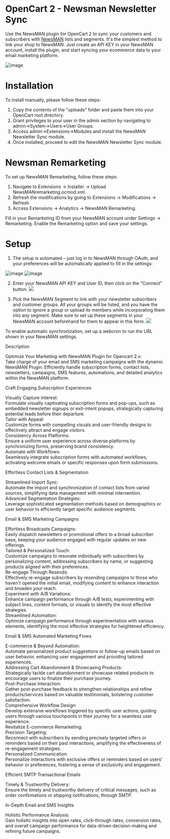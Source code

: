 # OpenCart 2 - Newsman Newsletter Sync

Use the NewsMAN plugin for OpenCart 2 to sync your customers and subscribers with [NewsMAN](https://www.newsman.com) lists and segments. It's the simplest method to link your shop to NewsMAN. Just create an API KEY in your NewsMAN account, install the plugin, and start syncing your ecommerce data to your email marketing platform.

![image](https://raw.githubusercontent.com/Newsman/OpenCart2-Newsman/master/assets/newsmanBr.jpg)

# Installation
To install manually, please follow these steps:
1. Copy the contents of the "uploads" folder and paste them into your OpenCart root directory.
2. Grant privileges to your user in the admin section by navigating to admin->System->Users->User Groups.
3. Access admin->Extensions->Modules and install the NewsMAN Newsletter Sync module.
4. Once installed, proceed to edit the NewsMAN Newsletter Sync module.

# Newsman Remarketing

To set up NewsMAN Remarketing, follow these steps:
1. Navigate to Extensions -> Installer -> Upload NewsMANremarketing.ocmod.xml.
2. Refresh the modifications by going to Extensions -> Modifications -> Refresh
3. Access Extensions -> Analytics -> NewsMAN Remarketing.

Fill in your Remarketing ID from your NewsMAN account under Settings -> Remarketing. Enable the Remarketing option and save your settings.

# Setup

1. The setup is automated – just log in to NewsMAN through OAuth, and your preferences will be automatically applied to fill in the settings:

![image](https://raw.githubusercontent.com/Newsman/OpenCart2-Newsman/master/assets/oauth1.png)
![image](https://raw.githubusercontent.com/Newsman/OpenCart2-Newsman/master/assets/oauth2.png)

2. Enter your NewsMAN API KEY and User ID, then click on the "Connect" button.
![](https://raw.githubusercontent.com/Newsman/OpenCart2-Newsman/master/assets/api-setup-screen-opencart2.png)

3. Pick the NewsMAN Segment to link with your newsletter subscribers and customer groups. All your groups will be listed, and you have the option to ignore a group or upload its members while incorporating them into any segment. Make sure to set up these segments in your NewsMAN account beforehand for them to appear in this form.
![](https://raw.githubusercontent.com/Newsman/OpenCart2-Newsman/master/assets/mapping-screen-opencart2.png)

To enable automatic synchronization, set up a webcron to run the URL shown in your NewsMAN settings.

Description<br>

Optimize Your Marketing with NewsMAN Plugin for Opencart 2.x:<br>
Take charge of your email and SMS marketing campaigns with the dynamic NewsMAN Plugin. Efficiently handle subscription forms, contact lists, newsletters, campaigns, SMS features, automations, and detailed analytics within the NewsMAN platform.<br>

Craft Engaging Subscription Experiences<br>

Visually Capture Interest:<br>
Formulate visually captivating subscription forms and pop-ups, such as embedded newsletter signups or exit-intent popups, strategically capturing potential leads before their departure.<br>
Tailor with Appeal:<br>
Customize forms with compelling visuals and user-friendly designs to effectively attract and engage visitors.<br>
Consistency Across Platforms:<br>
Ensure a uniform user experience across diverse platforms by synchronizing forms, preserving brand consistency.<br>
Automate with Workflows:<br>
Seamlessly integrate subscription forms with automated workflows, activating welcome emails or specific responses upon form submissions.<br>

Effortless Contact Lists & Segmentation<br>

Streamlined Import Sync:<br>
Automate the import and synchronization of contact lists from varied sources, simplifying data management with minimal intervention.<br>
Advanced Segmentation Strategies:<br>
Leverage sophisticated segmentation methods based on demographics or user behavior to efficiently target specific audience segments.<br>

Email & SMS Marketing Campaigns<br>

Effortless Broadcasts Campaigns:<br>
Easily dispatch newsletters or promotional offers to a broad subscriber base, keeping your audience engaged with regular updates on new offerings.<br>
Tailored & Personalized Touch:<br>
Customize campaigns to resonate individually with subscribers by personalizing content, addressing subscribers by name, or suggesting products aligned with their preferences.<br>
Re-engage Through Resends:<br>
Effectively re-engage subscribers by resending campaigns to those who haven't opened the initial email, modifying content to enhance interaction and broaden your reach.<br>
Experiment with A/B Variations:<br>
Enhance campaign performance through A/B tests, experimenting with subject lines, content formats, or visuals to identify the most effective strategies.<br>
Streamlined Automation:<br>
Optimize campaign performance through experimentation with various elements, identifying the most effective strategies for heightened efficiency.<br>

Email & SMS Automated Marketing Flows<br>

E-commerce & Beyond Automation:<br>
Automate personalized product suggestions or follow-up emails based on user behavior, enhancing user engagement and providing tailored experiences.<br>
Addressing Cart Abandonment & Showcasing Products:<br>
Strategically tackle cart abandonment or showcase related products to encourage users to finalize their purchase journey.<br>
Post-Purchase Interaction:<br>
Gather post-purchase feedback to strengthen relationships and refine products/services based on valuable testimonials, bolstering customer satisfaction.<br>
Comprehensive Workflow Design:<br>
Develop extensive workflows triggered by specific user actions, guiding users through various touchpoints in their journey for a seamless user experience.<br>
Revitalize E-commerce Remarketing:<br>
Precision Targeting:<br>
Reconnect with subscribers by sending precisely targeted offers or reminders based on their past interactions, amplifying the effectiveness of re-engagement strategies.<br>
Personalized Communication:<br>
Personalize interactions with exclusive offers or reminders based on users' behavior or preferences, fostering a sense of exclusivity and engagement.<br>

Efficient SMTP Transactional Emails<br>

Timely & Trustworthy Delivery:<br>
Ensure the timely and trustworthy delivery of critical messages, such as order confirmations or shipping notifications, through SMTP.<br>

In-Depth Email and SMS Insights<br>

Holistic Performance Analysis:<br>
Gain holistic insights into open rates, click-through rates, conversion rates, and overall campaign performance for data-driven decision-making and refining future campaigns.<br>
